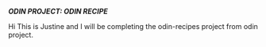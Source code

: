 **_ODIN PROJECT: ODIN RECIPE_**

Hi This is Justine and I will be completing the odin-recipes project from odin project.
